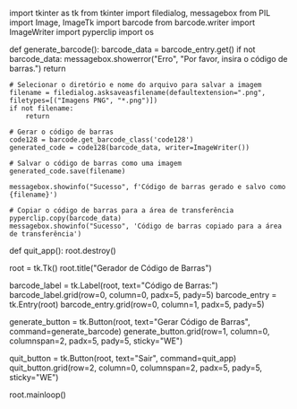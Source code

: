 import tkinter as tk
from tkinter import filedialog, messagebox
from PIL import Image, ImageTk
import barcode
from barcode.writer import ImageWriter
import pyperclip
import os

def generate_barcode():
    barcode_data = barcode_entry.get()
    if not barcode_data:
        messagebox.showerror("Erro", "Por favor, insira o código de barras.")
        return

    # Selecionar o diretório e nome do arquivo para salvar a imagem
    filename = filedialog.asksaveasfilename(defaultextension=".png", filetypes=[("Imagens PNG", "*.png")])
    if not filename:
        return

    # Gerar o código de barras
    code128 = barcode.get_barcode_class('code128')
    generated_code = code128(barcode_data, writer=ImageWriter())
    
    # Salvar o código de barras como uma imagem
    generated_code.save(filename)

    messagebox.showinfo("Sucesso", f'Código de barras gerado e salvo como {filename}')

    # Copiar o código de barras para a área de transferência
    pyperclip.copy(barcode_data)
    messagebox.showinfo("Sucesso", 'Código de barras copiado para a área de transferência')

def quit_app():
    root.destroy()

root = tk.Tk()
root.title("Gerador de Código de Barras")

barcode_label = tk.Label(root, text="Código de Barras:")
barcode_label.grid(row=0, column=0, padx=5, pady=5)
barcode_entry = tk.Entry(root)
barcode_entry.grid(row=0, column=1, padx=5, pady=5)

generate_button = tk.Button(root, text="Gerar Código de Barras", command=generate_barcode)
generate_button.grid(row=1, column=0, columnspan=2, padx=5, pady=5, sticky="WE")

quit_button = tk.Button(root, text="Sair", command=quit_app)
quit_button.grid(row=2, column=0, columnspan=2, padx=5, pady=5, sticky="WE")

root.mainloop()
